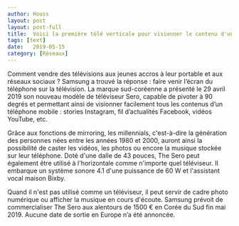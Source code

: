 ```yaml
---
author: Houss
layout: post
layout: post-full
title:  Voici la première télé verticale pour visionner le contenu d'un mobile
tags: [text]
date:   2019-05-15
category: [Réseaux]
---
```

Comment vendre des télévisions aux jeunes accros à leur portable et aux réseaux sociaux ? Samsung a trouvé la réponse : faire venir l’écran du téléphone sur la télévision. La marque sud-coréenne a présenté le 29 avril 2019 son nouveau modèle de téléviseur Sero, capable de pivoter à 90 degrés et permettant ainsi de visionner facilement tous les contenus d’un téléphone mobile : stories Instagram, fil d’actualités Facebook, vidéos YouTube, etc.

Grâce aux fonctions de mirroring, les millennials, c'est-à-dire la génération des personnes nées entre les années 1980 et 2000, auront ainsi la possibilité de caster les vidéos, les photos ou encore la musique stockée sur leur téléphone.
Doté d'une dalle de 43 pouces, The Sero peut également être utilisé à l'horizontale comme n'importe quel téléviseur. Il embarque un système sonore 4.1 d'une puissance de 60 W et l'assistant vocal maison Bixby.

Quand il n'est pas utilisé comme un téléviseur, il peut servir de cadre photo numérique ou afficher la musique en cours d'écoute. Samsung prévoit de commercialiser The Sero aux alentours de 1500 € en Corée du Sud fin mai 2019. Aucune date de sortie en Europe n’a été annoncée.
